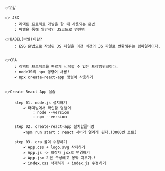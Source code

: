 ✅2강

    👉 JSX
        : 리액트 프로젝트 개발을 할 때 사용되는 문법
        : 바벨을 통해 일반적인 JS코드로 변환됌

    👉BABEL(바벨)이란?
        : ESG 문법으로 작성된 JS 파일을 이전 버전의 JS 파일로 변환해주는 컴파일러이다.


    👉CRA
        : 리액트 프로젝트를 빠르게 시작할 수 있는 프레임워크이다.
        : nodeJS의 npx 명령어 사용!
        ✔️ npx create-react-app 명령어 사용하기


    👉Create React App 실습

        step 01. node.js 설치하기
            ✔️ 터미널에서 확인할 명령어
                : node --version
                : npm --version

        step 02. create-react-app 설치할폴더명
            ✔️npm run start : react 서버가 열리게 된다.(3000번 포트)

        step 03. cra 폴더 수정하기
            ✔️ App.css + logo.svg 삭제하기
            ✔️ App.js -> 확장자 jsx로 변경하기
            ✔️ App.jsx 기본 구성빼고 몽딱 지우기~!
            ✔️ index.css 삭제하기 + index.js 수정하기
